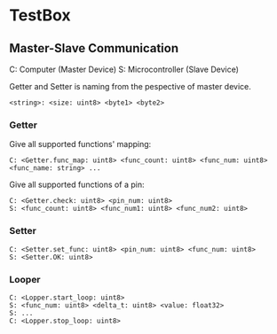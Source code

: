 # TestBox

## Master-Slave Communication

C: Computer (Master Device)
S: Microcontroller (Slave Device)

Getter and Setter is naming from the pespective of master device.

```
<string>: <size: uint8> <byte1> <byte2>
```

### Getter

Give all supported functions' mapping:

```
C: <Getter.func_map: uint8> <func_count: uint8> <func_num: uint8> <func_name: string> ...
```

Give all supported functions of a pin:

```
C: <Getter.check: uint8> <pin_num: uint8>
S: <func_count: uint8> <func_num1: uint8> <func_num2: uint8>
```

### Setter

```
C: <Setter.set_func: uint8> <pin_num: uint8> <func_num: uint8>
S: <Setter.OK: uint8>
```

### Looper

```
C: <Lopper.start_loop: uint8>
S: <func_num: uint8> <delta_t: uint8> <value: float32>
S: ...
C: <Lopper.stop_loop: uint8>
```